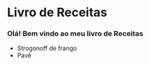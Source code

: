 # Livro de Receitas 
### Olá! Bem vindo ao meu livro de Receitas 
 - Strogonoff de frango
 - Pavê
 
